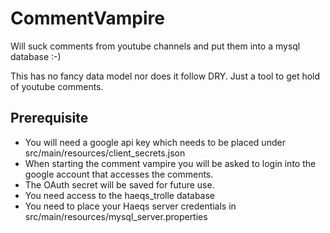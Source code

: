 # CommentVampire
Will suck comments from youtube channels and put them into a mysql database :-)

This has no fancy data model nor does it follow DRY.
Just a tool to get hold of youtube comments.


## Prerequisite
- You will need a google api key which needs to be placed under src/main/resources/client_secrets.json
- When starting the comment vampire you will be asked to login into the google account that accesses the comments.
- The OAuth secret will be saved for future use.
- You need access to the haeqs_trolle database
- You need to place your Haeqs server credentials in src/main/resources/mysql_server.properties

